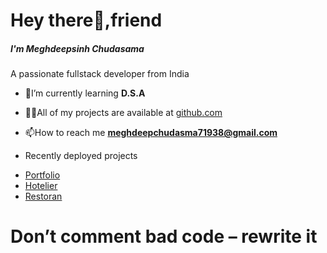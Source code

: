 <h1 >Hey there👋,friend </h1>
 <h5> I'm Meghdeepsinh Chudasama</h5>
<h5">A passionate fullstack developer from India</h3>

- 🌱I’m currently learning **D.S.A**

- 👨‍💻All of my projects are available at [github.com](github.com)
- 
  📫How to reach me **meghdeepchudasma71938@gmail.com**
-   Recently deployed projects
  * <a href="https://meghdeep-portfolio.vercel.app/#">Portfolio<a/>
  * <a href="https://meghdeep-dev.000webhostapp.com/">Hotelier<a/>
  * <a href="https://funweb03.000webhostapp.com/">Restoran<a/>

  <h1>Don’t comment bad code – rewrite it</h1>
  


